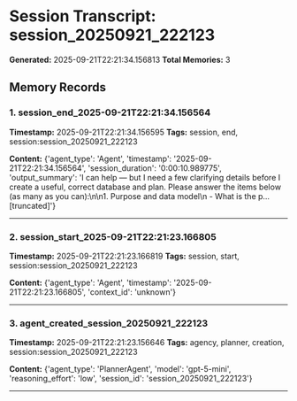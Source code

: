 # Session Transcript: session_20250921_222123

**Generated:** 2025-09-21T22:21:34.156813
**Total Memories:** 3

## Memory Records

### 1. session_end_2025-09-21T22:21:34.156564

**Timestamp:** 2025-09-21T22:21:34.156595
**Tags:** session, end, session:session_20250921_222123

**Content:** {'agent_type': 'Agent', 'timestamp': '2025-09-21T22:21:34.156564', 'session_duration': '0:00:10.989775', 'output_summary': 'I can help — but I need a few clarifying details before I create a useful, correct database and plan. Please answer the items below (as many as you can):\n\n1. Purpose and data model\n   - What is the p...[truncated]'}

---

### 2. session_start_2025-09-21T22:21:23.166805

**Timestamp:** 2025-09-21T22:21:23.166819
**Tags:** session, start, session:session_20250921_222123

**Content:** {'agent_type': 'Agent', 'timestamp': '2025-09-21T22:21:23.166805', 'context_id': 'unknown'}

---

### 3. agent_created_session_20250921_222123

**Timestamp:** 2025-09-21T22:21:23.156646
**Tags:** agency, planner, creation, session:session_20250921_222123

**Content:** {'agent_type': 'PlannerAgent', 'model': 'gpt-5-mini', 'reasoning_effort': 'low', 'session_id': 'session_20250921_222123'}

---

